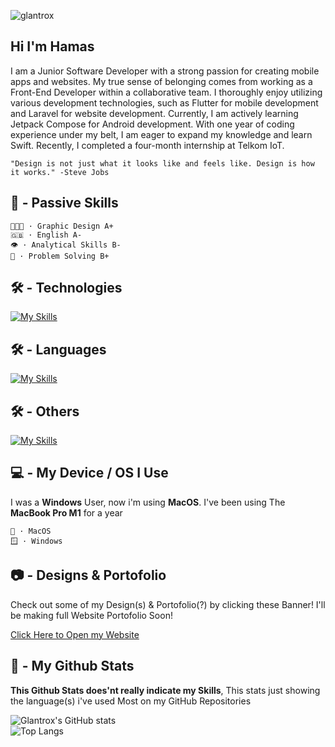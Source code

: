 
![glantrox](https://cdn.discordapp.com/attachments/1110006269571514438/1110006967910535280/bannergithub.png)

## Hi I'm Hamas
I am a Junior Software Developer with a strong passion for creating mobile apps and websites. My true sense of belonging comes from working as a Front-End Developer within a collaborative team. I thoroughly enjoy utilizing various development technologies, such as Flutter for mobile development and Laravel for website development. Currently, I am actively learning Jetpack Compose for Android development. With one year of coding experience under my belt, I am eager to expand my knowledge and learn Swift. Recently, I completed a four-month internship at Telkom IoT.

```"Design is not just what it looks like and feels like. Design is how it works." -Steve Jobs```


## 🧠 - Passive Skills
```
🧑🏻‍🎨 · Graphic Design A+
🇬🇧 · English A-
👁 · Analytical Skills B-
🤔 · Problem Solving B+
```
## 🛠 - Technologies
[![My Skills](https://skillicons.dev/icons?i=bootstrap,flutter,laravel,mysql,postman,firebase,vscode)](https://skillicons.dev)

## 🛠 - Languages
[![My Skills](https://skillicons.dev/icons?i=kotlin,html,css,php,dart,java,js,postgre)](https://skillicons.dev)

## 🛠 - Others
[![My Skills](https://skillicons.dev/icons?i=photoshop,premiere,ae,figma)](https://skillicons.dev)

## 💻 - My Device / OS I Use
I was a **Windows** User, now i'm using **MacOS**.
I've been using The **MacBook Pro M1** for a year 
```
🍎 · MacOS
🪟 · Windows
```

## 📷 - Designs & Portofolio
Check out some of my Design(s) & Portofolio(?) by clicking these Banner! I'll be making full Website Portofolio Soon!

<a href="https://glantrox-projects-portofolio.on.drv.tw/portofolio">
Click Here to Open my Website
</a><br>



## 🚀 - My Github Stats
**This Github Stats does'nt really indicate my Skills**, This stats just showing the language(s) i've used Most on my GitHub Repositories

![Glantrox's GitHub stats](https://github-readme-stats.vercel.app/api/?username=Izan2020&show_icons=true&title_color=fff&icon_color=79ff97&text_color=9f9f9f&bg_color=151515) <br>
![Top Langs](https://github-readme-stats.vercel.app/api/top-langs/?username=Izan2020&layout=compact&show_icons=true&title_color=fff&icon_color=79ff97&text_color=9f9f9f&bg_color=151515)


